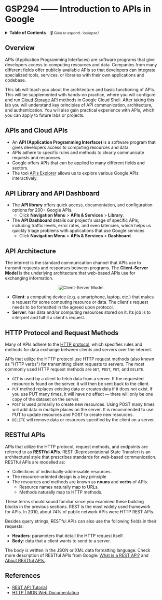 # GSP294 —— Introduction to APIs in Google

<details>
  <summary>
    <strong>Table of Contents</strong>
    <small><em>（🔎 Click to expand／collapse）</em></small>
  </summary>

- [Overview](#overview)
- [APIs and Cloud APIs](#apis-and-cloud-apis)
- [API Library and API Dashboard](#api-library-and-api-dashboard)
- [API Architecture](#api-architecture)
- [HTTP Protocol and Request Methods](#http-protocol-and-request-methods)
- [RESTful APIs](#restful-apis)
- [References](#references)

</details>

## Overview

APIs (Application Programming Interfaces) are software programs that give developers access to computing resources and data. Companies from many different fields offer publicly available APIs so that developers can integrate specialized tools, services, or libraries with their own applications and codebase.

This lab will teach you about the architecture and basic functioning of APIs. This will be supplemented with hands-on practice, where you will configure and run [Cloud Storage API](https://cloud.google.com/storage/docs/json_api/) methods in Google Cloud Shell. After taking this lab you will understand key principles of API communication, architecture, and authentication. You will also gain practical experience with APIs, which you can apply to future labs or projects.

## APIs and Cloud APIs

- An **API (Application Programming Interface)** is a software program that gives developers access to computing resources and data.
- APIs adhere to specific rules and methods to clearly communicate requests and responses.
- Google offers APIs that can be applied to many different fields and sectors.
- The tool [APIs Explorer](https://developers.google.com/apis-explorer/) allows us to explore various Google APIs interactively.

## API Library and API Dashboard

- The **API library** offers quick access, documentation, and configuration options for 200+ Google APIs.
  - Click **Navigation Menu** > **APIs & Services** > **Library**.
- The **API Dashboard** details our project's usage of specific APIs, including traffic levels, error rates, and even latencies, which helps us quickly triage problems with applications that use Google services.
  - Click **Navigation Menu** > **APIs & Services** > **Dashboard**.

## API Architecture

The internet is the standard communication channel that APIs use to transmit requests and responses between programs. The **Client-Server Model** is the underlying architecture that web-based APIs use for exchanging information.

<div align="center">
  <img src="https://i.imgur.com/pgEZfWo.png" alt="Client-Server Model">
</div>

- **Client**: a computing device (e.g. a smartphone, laptop, etc.) that makes a request for some computing resource or data. The client's request needs to be formatted in the agreed upon protocol.
- **Server**: has data and/or computing resources stored on it. Its job is to interpret and fulfill a client's request.

## HTTP Protocol and Request Methods

Many of APIs adhere to the [HTTP protocol](https://developer.mozilla.org/en-US/docs/Web/HTTP/Overview), which specifies rules and methods for data exchange between clients and servers over the internet.

APIs that utilize the HTTP protocol use HTTP request methods (also known as "HTTP verbs") for transmitting client requests to servers. The most commonly used HTTP request methods are `GET`, `POST`, `PUT`, and `DELETE`.

- `GET` is used by a client to fetch data from a server. If the requested resource is found on the server, it will then be sent back to the client.
- `PUT` method replaces existing data or creates data if it does not exist. If you use PUT many times, it will have no effect — there will only be one copy of the dataset on the server.
- `POST` is used primarily to create new resources. Using POST many times will add data in multiple places on the server. It is recommended to use PUT to update resources and POST to create new resources.
- `DELETE` will remove data or resources specified by the client on a server.

## RESTful APIs

APIs that utilize the HTTP protocol, request methods, and endpoints are referred to as **RESTful APIs**. REST (Representational State Transfer) is an architectural style that prescribes standards for web-based communication. RESTful APIs are modelled as:

- Collections of individually-addressable resources.
- The resource-oriented design is a key principle
- The resources and methods are known as **nouns** and **verbs** of APIs.
  - Resource names naturally map to URLs.
  - Methods naturally map to HTTP methods.

These terms should sound familiar since you examined these building blocks in the previous sections. REST is the most widely used framework for APIs. In 2010, about 74% of public network APIs were HTTP REST APIs.

Besides query strings, RESTful APIs can also use the following fields in their requests:

- **Headers**: parameters that detail the HTTP request itself.
- **Body**: data that a client wants to send to a server.

The body is written in the JSON or XML data formatting language. Check more description of RESTful APIs from Google: [What is a REST API?](https://cloud.google.com/apis/design/resources#what_is_a_rest_api) and [About RESTful APIs
](https://developers.google.com/photos/library/guides/about-restful-apis).

## References

- [REST API Tutorial](https://restfulapi.net/)
- [HTTP | MDN Web Documentation](https://developer.mozilla.org/en-US/docs/Web/HTTP)